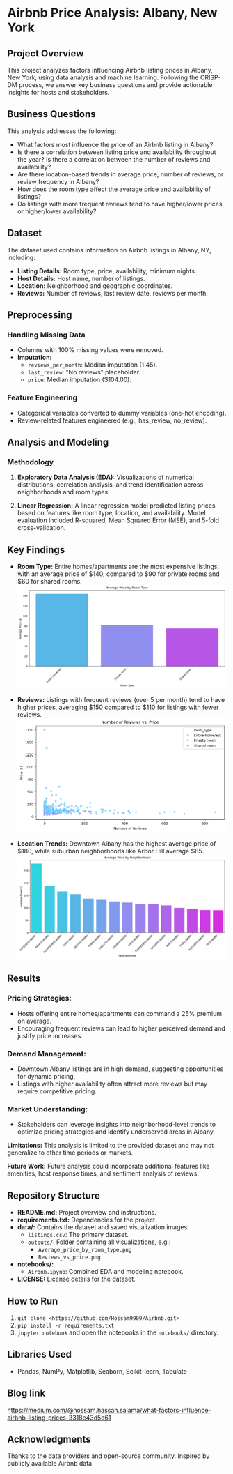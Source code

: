 # Airbnb Price Analysis: Albany, New York

## Project Overview

This project analyzes factors influencing Airbnb listing prices in Albany, New York, using data analysis and machine learning. Following the CRISP-DM process, we answer key business questions and provide actionable insights for hosts and stakeholders.

## Business Questions

This analysis addresses the following:

- What factors most influence the price of an Airbnb listing in Albany?
- Is there a correlation between listing price and availability throughout the year?  Is there a correlation between the number of reviews and availability?
- Are there location-based trends in average price, number of reviews, or review frequency in Albany?
- How does the room type affect the average price and availability of listings?
- Do listings with more frequent reviews tend to have higher/lower prices or higher/lower availability?

## Dataset

The dataset used contains information on Airbnb listings in Albany, NY, including:

- **Listing Details:** Room type, price, availability, minimum nights.
- **Host Details:** Host name, number of listings.
- **Location:** Neighborhood and geographic coordinates.
- **Reviews:** Number of reviews, last review date, reviews per month.

## Preprocessing

### Handling Missing Data

- Columns with 100% missing values were removed.
- **Imputation:**
    - `reviews_per_month`: Median imputation (1.45).
    - `last_review`: "No reviews" placeholder.
    - `price`: Median imputation ($104.00).

### Feature Engineering

- Categorical variables converted to dummy variables (one-hot encoding).
- Review-related features engineered (e.g., has_review, no_review).

## Analysis and Modeling

### Methodology

1. **Exploratory Data Analysis (EDA):**  Visualizations of numerical distributions, correlation analysis, and trend identification across neighborhoods and room types.

2. **Linear Regression:** A linear regression model predicted listing prices based on features like room type, location, and availability. Model evaluation included R-squared, Mean Squared Error (MSE), and 5-fold cross-validation.

## Key Findings

- **Room Type:** Entire homes/apartments are the most expensive listings, with an average price of $140, compared to $90 for private rooms and $60 for shared rooms.
  ![Average Price by Room Type](outputs/Average_price_by_room_type.png)

- **Reviews:** Listings with frequent reviews (over 5 per month) tend to have higher prices, averaging $150 compared to $110 for listings with fewer reviews.
  ![Reviews vs Price](outputs/Reviews_vs_price.png)

- **Location Trends:** Downtown Albany has the highest average price of $180, while suburban neighborhoods like Arbor Hill average $85.
  ![Average Price by Neighborhood](outputs/Average_price_per_neighbourhood.png)

## Results

### Pricing Strategies:
- Hosts offering entire homes/apartments can command a 25% premium on average.
- Encouraging frequent reviews can lead to higher perceived demand and justify price increases.

### Demand Management:
- Downtown Albany listings are in high demand, suggesting opportunities for dynamic pricing.
- Listings with higher availability often attract more reviews but may require competitive pricing.

### Market Understanding:
- Stakeholders can leverage insights into neighborhood-level trends to optimize pricing strategies and identify underserved areas in Albany.

**Limitations:** This analysis is limited to the provided dataset and may not generalize to other time periods or markets.

**Future Work:** Future analysis could incorporate additional features like amenities, host response times, and sentiment analysis of reviews.

## Repository Structure

- **README.md:** Project overview and instructions.
- **requirements.txt:** Dependencies for the project.
- **data/:** Contains the dataset and saved visualization images:
  - `listings.csv`: The primary dataset.
  - `outputs/`: Folder containing all visualizations, e.g.:
    - `Average_price_by_room_type.png`
    - `Reviews_vs_price.png`
- **notebooks/:**
  - `Airbnb.ipynb`: Combined EDA and modeling notebook.
- **LICENSE:** License details for the dataset.



## How to Run

1. `git clone <https://github.com/Hossam9909/Airbnb.git>`
2. `pip install -r requirements.txt`
3. `jupyter notebook` and open the notebooks in the `notebooks/` directory.

## Libraries Used

- Pandas, NumPy, Matplotlib, Seaborn, Scikit-learn, Tabulate

## Blog link

https://medium.com/@hossam.hassan.salama/what-factors-influence-airbnb-listing-prices-3318e43d5e61  

## Acknowledgments

Thanks to the data providers and open-source community.  Inspired by publicly available Airbnb data.
